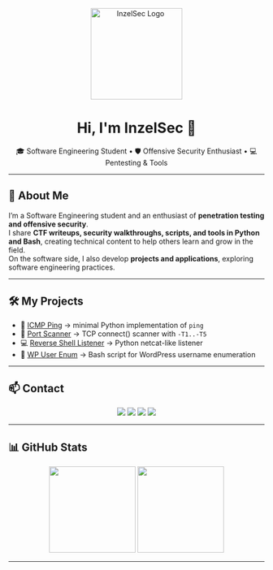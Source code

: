 <p align="center">
  <img src="https://github.com/user-attachments/assets/14b2c4c2-4a11-4bea-85de-fa660dfe591e" alt="InzelSec Logo" width="180"/>
</p>

<h1 align="center">Hi, I'm InzelSec 👋</h1>

<p align="center">
  🎓 Software Engineering Student • 🛡️ Offensive Security Enthusiast • 💻 Pentesting & Tools
</p>

---

## 🚀 About Me

I’m a Software Engineering student and an enthusiast of **penetration testing and offensive security**.  
I share **CTF writeups, security walkthroughs, scripts, and tools in Python and Bash**, creating technical content to help others learn and grow in the field.  
On the software side, I also develop **projects and applications**, exploring software engineering practices.

---

## 🛠️ My Projects

- 🔎 [ICMP Ping](https://github.com/InzelSec/icmp-ping) → minimal Python implementation of `ping`
- 📡 [Port Scanner](https://github.com/InzelSec/port-scanner) → TCP connect() scanner with `-T1..-T5`
- 💻 [Reverse Shell Listener](https://github.com/InzelSec/reverse-shell-listener) → Python netcat-like listener
- 🔐 [WP User Enum](https://github.com/InzelSec/wp-user-enum) → Bash script for WordPress username enumeration  

---

## 📫 Contact

<p align="center">
  <a href="mailto:inzelsec@gmail.com"><img src="https://img.shields.io/badge/Gmail-D14836?style=for-the-badge&logo=gmail&logoColor=white" /></a>
  <a href="https://linkedin.com/in/alex-c-insel-9674b0288"><img src="https://img.shields.io/badge/LinkedIn-0077B5?style=for-the-badge&logo=linkedin&logoColor=white" /></a>
  <a href="https://medium.com/@inzelsec"><img src="https://img.shields.io/badge/Medium-12100E?style=for-the-badge&logo=medium&logoColor=white" /></a>
  <a href="https://youtube.com/@InzelSec"><img src="https://img.shields.io/badge/YouTube-FF0000?style=for-the-badge&logo=youtube&logoColor=white" /></a>
</p>

---

## 📊 GitHub Stats

<p align="center">
  <img height="170em" src="https://github-readme-stats.vercel.app/api?username=InzelSec&show_icons=true&theme=tokyonight"/>
  <img height="170em" src="https://github-readme-stats.vercel.app/api/top-langs/?username=InzelSec&layout=compact&theme=tokyonight"/>
</p>

---
